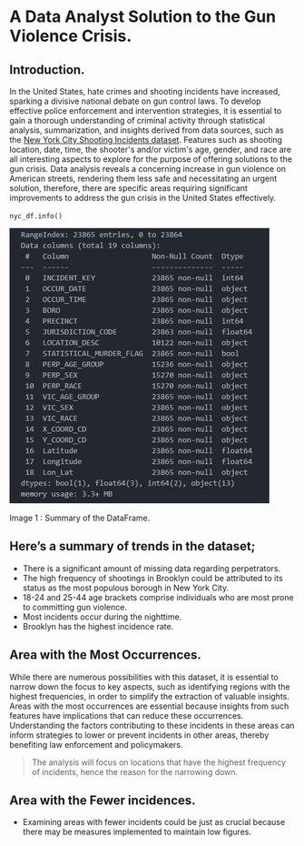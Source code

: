 # A Data Analyst Solution to the Gun Violence Crisis.

## Introduction.

In the United States, hate crimes and shooting incidents have increased, sparking a divisive national debate on gun control laws. To develop effective police enforcement and intervention strategies, it is essential to gain a thorough understanding of criminal activity through statistical analysis, summarization, and insights derived from data sources, such as the [New York City Shooting Incidents dataset](https://www.kaggle.com/thedataperson/nypd-shooting-incident-data-20062021/download). Features such as shooting location, date, time, the shooter's and/or victim's age, gender, and race are all interesting aspects to explore for the purpose of offering solutions to the gun crisis. Data analysis reveals a concerning increase in gun violence on American streets, rendering them less safe and necessitating an urgent solution, therefore, there are specific areas requiring significant improvements to address the gun crisis in the United States effectively.


`nyc_df.info()`

![Alt text](image-1.png)

Image 1 : Summary of the DataFrame.

## Here’s a summary of trends in the dataset;

- There is a significant amount of missing data regarding perpetrators.
- The high frequency of shootings in Brooklyn could be attributed to its status as the most populous borough in New York City.
- 18-24 and 25-44 age brackets comprise individuals who are most prone to committing gun violence.
- Most incidents occur during the nighttime.
- Brooklyn has the highest incidence rate.


## Area with the Most Occurrences.

While there are numerous possibilities with this dataset, it is essential to narrow down the focus to key aspects, such as identifying regions with the highest frequencies, in order to simplify the extraction of valuable insights. Areas with the most occurrences are essential because insights from such features have implications that can reduce these occurrences. Understanding the factors contributing to these incidents in these areas can inform strategies to lower or prevent incidents in other areas, thereby benefiting law enforcement and policymakers.

> The analysis will focus on locations that have the highest frequency of incidents, hence the reason for the narrowing down.

## Area with the Fewer incidences.

- Examining areas with fewer incidents could be just as crucial because there may be measures implemented to maintain low figures.






